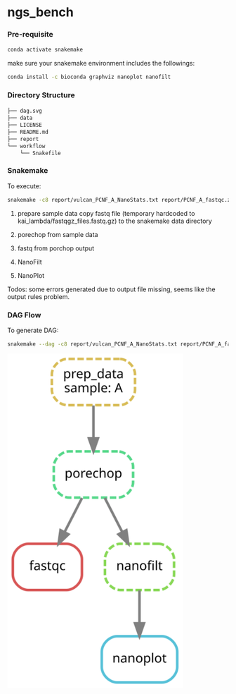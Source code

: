 # ngs_bench
### Pre-requisite
```bash
conda activate snakemake 
```
make sure your snakemake environment includes the followings:
```bash
conda install -c bioconda graphviz nanoplot nanofilt
```

### Directory Structure

```
├── dag.svg
├── data
├── LICENSE
├── README.md
├── report
└── workflow
    └── Snakefile
```

### Snakemake
To execute:
```bash
snakemake -c8 report/vulcan_PCNF_A_NanoStats.txt report/PCNF_A_fastqc.zip
```

1. prepare sample data
   copy fastq file (temporary hardcoded to kai_lambda/fastqgz_files.fastq.gz) to the snakemake data directory

2. porechop from sample data

3. fastq from porchop output

4. NanoFilt 

5. NanoPlot

Todos: some errors generated due to output file missing, seems like the output rules problem.


### DAG Flow
To generate DAG:
```bash
snakemake --dag -c8 report/vulcan_PCNF_A_NanoStats.txt report/PCNF_A_fastqc.zip | dot -Tsvg > dag.svg
 ```
<p align="left"><img src="dag.svg" alt="DAG" width="400"></p>


